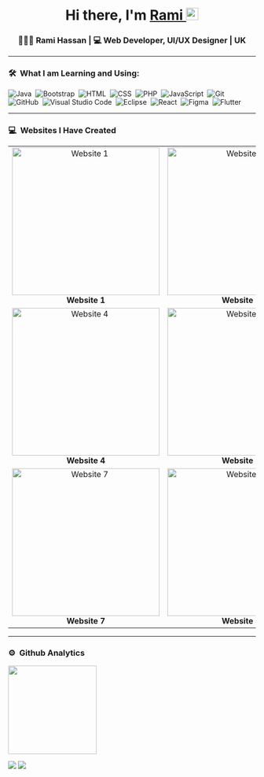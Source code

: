 <div align="center">
   <h1>Hi there, I'm <a href="https://hemant.codes">Rami </a> <img src="https://media.giphy.com/media/hvRJCLFzcasrR4ia7z/giphy.gif" width="25px"> </h1>

<h3>👨🏼‍🎓 Rami Hassan | 💻 Web Developer, UI/UX Designer | UK </h3>
</div>
<hr>

### 🛠 &nbsp;What I am Learning and Using:
![Java](https://img.shields.io/badge/-Java-05122A?style=flat&logo=Java&logoColor=FFA518)&nbsp;
![Bootstrap](https://img.shields.io/badge/-Bootstrap-05122A?style=flat&logo=bootstrap&logoColor=563D7C)&nbsp;
![HTML](https://img.shields.io/badge/-HTML-05122A?style=flat&logo=HTML5)&nbsp;
![CSS](https://img.shields.io/badge/-CSS-05122A?style=flat&logo=CSS3&logoColor=1572B6)&nbsp;
![PHP](https://img.shields.io/badge/-PHP-05122A?style=flat&logo=PHP&logoColor=777BB4)&nbsp;
![JavaScript](https://img.shields.io/badge/-JavaScript-05122A?style=flat&logo=JavaScript&logoColor=F7DF1E)&nbsp;
![Git](https://img.shields.io/badge/-Git-05122A?style=flat&logo=git)&nbsp;
![GitHub](https://img.shields.io/badge/-GitHub-05122A?style=flat&logo=github)&nbsp;
![Visual Studio Code](https://img.shields.io/badge/-Visual%20Studio%20Code-05122A?style=flat&logo=visual-studio-code&logoColor=007ACC)&nbsp;
![Eclipse](https://img.shields.io/badge/-Eclipse-05122A?style=flat&logo=eclipse-ide&logoColor=2C2255)&nbsp;
![React](https://img.shields.io/badge/-React-05122A?style=flat&logo=react)&nbsp;
![Figma](https://img.shields.io/badge/-Figma-05122A?style=flat&logo=figma)&nbsp;
![Flutter](https://img.shields.io/badge/-Flutter-05122A?style=flat&logo=flutter)&nbsp;
<hr>

### 💻 &nbsp;Websites I Have Created
<table>
  <tr>
    <td align="center">
      <a href="https://example1.com">
        <img src="path/to/image1.jpg" alt="Website 1" width="300px" />
      </a>
      <br/>
      <strong>Website 1</strong>
    </td>
    <td align="center">
      <a href="https://example2.com">
        <img src="path/to/image2.jpg" alt="Website 2" width="300px" />
      </a>
      <br/>
      <strong>Website 2</strong>
    </td>
    <td align="center">
      <a href="https://example3.com">
        <img src="path/to/image3.jpg" alt="Website 3" width="300px" />
      </a>
      <br/>
      <strong>Website 3</strong>
    </td>
  </tr>
  <tr>
    <td align="center">
      <a href="https://example4.com">
        <img src="path/to/image4.jpg" alt="Website 4" width="300px" />
      </a>
      <br/>
      <strong>Website 4</strong>
    </td>
    <td align="center">
      <a href="https://example5.com">
        <img src="path/to/image5.jpg" alt="Website 5" width="300px" />
      </a>
      <br/>
      <strong>Website 5</strong>
    </td>
    <td align="center">
      <a href="https://example6.com">
        <img src="path/to/image6.jpg" alt="Website 6" width="300px" />
      </a>
      <br/>
      <strong>Website 6</strong>
    </td>
  </tr>
  <tr>
    <td align="center">
      <a href="https://example7.com">
        <img src="path/to/image7.jpg" alt="Website 7" width="300px" />
      </a>
      <br/>
      <strong>Website 7</strong>
    </td>
    <td align="center">
      <a href="https://example8.com">
        <img src="path/to/image8.jpg" alt="Website 8" width="300px" />
      </a>
      <br/>
      <strong>Website 8</strong>
    </td>
    <td align="center">
      <a href="https://example9.com">
        <img src="path/to/image9.jpg" alt="Website 9" width="300px" />
      </a>
      <br/>
      <strong>Website 9</strong>
    </td>
  </tr>
</table>

<hr>


### ⚙️ &nbsp;Github Analytics
<p align="left">
<a href="https://github.com/Rami5500">
  <img height="180em" src="https://github-readme-stats-eight-theta.vercel.app/api?username=Rami5500&show_icons=true&theme=algolia&include_all_commits=true&count_private=true"/>
</a>
</p>

<p align="left">
<a href="https://www.linkedin.com/in/rami-hassan-784806267/"><img src="https://img.shields.io/badge/-LinkedIn-0077B5?style=flat&logo=Linkedin&logoColor=white"/></a>
<a href="mailto:Ramih460@gmail.com"><img src="https://img.shields.io/badge/-Gmail-D14836?style=flat&logo=Gmail&logoColor=white"/></a>
</p>
